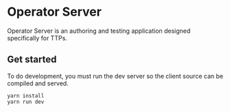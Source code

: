 # Operator Server

Operator Server is an authoring and testing application designed specifically for TTPs.

## Get started

To do development, you must run the dev server so the client source can be compiled and served.

```
yarn install
yarn run dev
```
